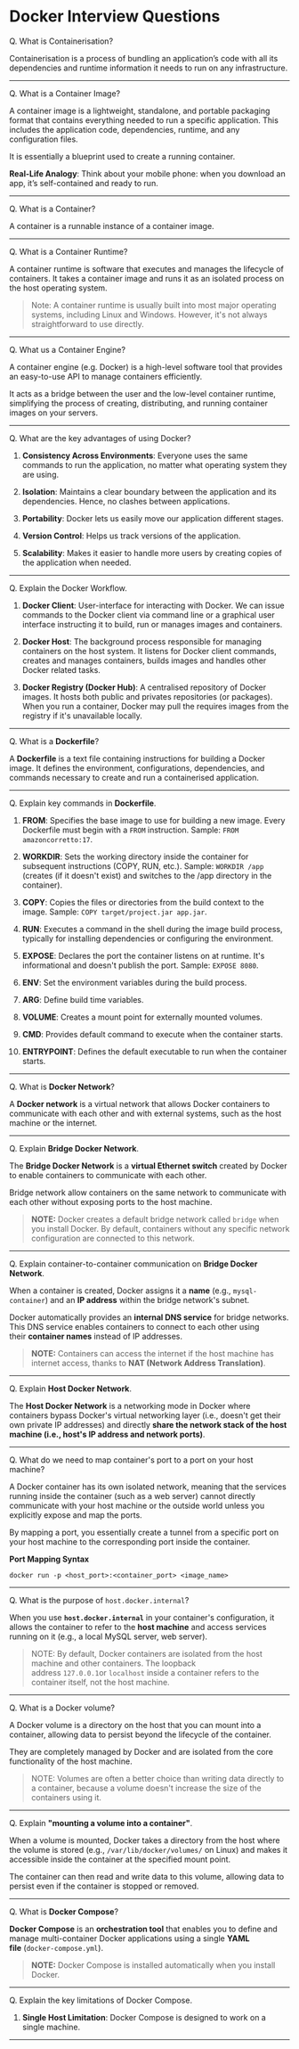 # Docker Interview Questions

Q. What is Containerisation?

Containerisation is a process of bundling an application’s code with all its dependencies and runtime information it needs to run on any infrastructure. 

---

Q. What is a Container Image?

A container image is a lightweight, standalone, and portable packaging format that contains everything needed to run a specific application. This includes the application code, dependencies, runtime, and any configuration files. 

It is essentially a blueprint used to create a running container.

**Real-Life Analogy**: Think about your mobile phone: when you download an app, it’s self-contained and ready to run.

---

Q. What is a Container?

A container is a runnable instance of a container image. 

---

Q. What is a Container Runtime?

A container runtime is software that executes and manages the lifecycle of containers. It takes a container image and runs it as an isolated process on the host operating system.

> Note: A container runtime is usually built into most major operating systems, including Linux and Windows. However, it's not always straightforward to use directly. 

---

Q. What us a Container Engine?

A container engine (e.g. Docker) is a high-level software tool that provides an easy-to-use API to manage containers efficiently. 

It acts as a bridge between the user and the low-level container runtime, simplifying the process of creating, distributing, and running container images on your servers.

---

Q. What are the key advantages of using Docker?

1. **Consistency Across Environments**: Everyone uses the same commands to run the application, no matter what operating system they are using. 

2. **Isolation**: Maintains a clear boundary between the application and its dependencies. Hence, no clashes between applications. 

3. **Portability**: Docker lets us easily move our application different stages. 

4. **Version Control**: Helps us track versions of the application. 

5. **Scalability**: Makes it easier to handle more users by creating copies of the application when needed. 

---

Q. Explain the Docker Workflow.

1. **Docker Client**: User-interface for interacting with Docker. We can issue commands to the Docker client via command line or a graphical user interface instructing it to build, run or manages images and containers.

2. **Docker Host**: The background process responsible for managing containers on the host system. It listens for Docker client commands, creates and manages containers, builds images and handles other Docker related tasks.

3. **Docker Registry (Docker Hub)**: A centralised repository of Docker images. It hosts both public and privates repositories (or packages). When you run a container, Docker may pull the requires images from the registry if it's unavailable locally. 

---

Q. What is a **Dockerfile**?

A **Dockerfile** is a text file containing instructions for building a Docker image. It defines the environment, configurations, dependencies, and commands necessary to create and run a containerised application.

---

Q. Explain key commands in **Dockerfile**.

1. **FROM**: Specifies the base image to use for building a new image. Every Dockerfile must begin with a `FROM` instruction. Sample: `FROM amazoncorretto:17`.

2. **WORKDIR**: Sets the working directory inside the container for subsequent instructions (COPY, RUN, etc.). Sample: `WORKDIR /app` (creates (if it doesn't exist) and switches to the /app directory in the container).

3. **COPY**: Copies the files or directories from the build context to the image. Sample: `COPY target/project.jar app.jar`.

4. **RUN**: Executes a command in the shell during the image build process, typically for installing dependencies or configuring the environment.

5. **EXPOSE**: Declares the port the container listens on at runtime. It's informational and doesn't publish the port. Sample: `EXPOSE 8080`.

6. **ENV**: Set the environment variables during the build process. 

7. **ARG**: Define build time variables. 

8. **VOLUME**: Creates a mount point for externally mounted volumes. 

9. **CMD**: Provides default command to execute when the container starts. 

10. **ENTRYPOINT**: Defines the default executable to run when the container starts. 

---

Q. What is **Docker Network**?

A **Docker network** is a virtual network that allows Docker containers to communicate with each other and with external systems, such as the host machine or the internet.

---

Q. Explain **Bridge Docker Network**.

The **Bridge Docker Network** is a **virtual Ethernet switch** created by Docker to enable containers to communicate with each other.

Bridge network allow containers on the same network to communicate with each other without exposing ports to the host machine.

> **NOTE:** Docker creates a default bridge network called `bridge` when you install Docker. By default, containers without any specific network configuration are connected to this network.

---

Q. Explain container-to-container communication on **Bridge Docker Network**.

When a container is created, Docker assigns it a **name** (e.g., `mysql-container`) and an **IP address** within the bridge network's subnet.

Docker automatically provides an **internal DNS service** for bridge networks. This DNS service enables containers to connect to each other using their **container names** instead of IP addresses.

> **NOTE:** Containers can access the internet if the host machine has internet access, thanks to **NAT (Network Address Translation)**.

---

Q. Explain **Host Docker Network**.

The **Host Docker Network** is a networking mode in Docker where containers bypass Docker's virtual networking layer (i.e., doesn't get their own private IP addresses) and directly **share the network stack of the host machine (i.e., host's IP address and network ports)**. 

---

Q. What do we need to map container's port to a port on your host machine?

A Docker container has its own isolated network, meaning that the services running inside the container (such as a web server) cannot directly communicate with your host machine or the outside world unless you explicitly expose and map the ports.

By mapping a port, you essentially create a tunnel from a specific port on your host machine to the corresponding port inside the container.

**Port Mapping Syntax**

```
docker run -p <host_port>:<container_port> <image_name>
```

---

Q. What is the purpose of `host.docker.internal`?

When you use **`host.docker.internal`** in your container's configuration, it allows the container to refer to the **host machine** and access services running on it (e.g., a local MySQL server, web server).

> NOTE: By default, Docker containers are isolated from the host machine and other containers. The loopback address `127.0.0.1`or `localhost` inside a container refers to the container itself, not the host machine.

---

Q. What is a Docker volume?

A Docker volume is a directory on the host that you can mount into a container, allowing data to persist beyond the lifecycle of the container.

They are completely managed by Docker and are isolated from the core functionality of the host machine.

> NOTE: Volumes are often a better choice than writing data directly to a container, because a volume doesn't increase the size of the containers using it.

---

Q. Explain **"mounting a volume into a container"**.

When a volume is mounted, Docker takes a directory from the host where the volume is stored (e.g., `/var/lib/docker/volumes/` on Linux) and makes it accessible inside the container at the specified mount point. 

The container can then read and write data to this volume, allowing data to persist even if the container is stopped or removed.

---

Q. What is **Docker Compose**?

**Docker Compose** is an **orchestration tool** that enables you to define and manage multi-container Docker applications using a single **YAML file** (`docker-compose.yml`).

> **NOTE:** Docker Compose is installed automatically when you install Docker. 

---

Q. Explain the key limitations of Docker Compose.

1. **Single Host Limitation**: Docker Compose is designed to work on a single machine.

---

